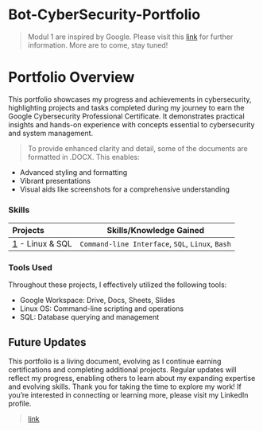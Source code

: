 # Bot-CyberSecurity-Portfolio

> Modul 1 are inspired by Google. Please visit this [link](https://coursera.org/share/9b59d0463d00a9f3b68b78a09a1a9ceb) for further information. More are to come, stay tuned!

# Portfolio Overview

This portfolio showcases my progress and achievements in cybersecurity, highlighting projects and tasks completed during my journey to earn the Google Cybersecurity Professional Certificate. It demonstrates practical insights and hands-on experience with concepts essential to cybersecurity and system management.
> To provide enhanced clarity and detail, some of the documents are formatted in .DOCX. This enables:
* Advanced styling and formatting
* Vibrant presentations
* Visual aids like screenshots for a comprehensive understanding




### Skills
| Projects | Skills/Knowledge Gained |
| :--- |:---:|
| [1](https://github.com/bot0024/Bot-CyberSecurity-Portfolio/tree/main/Linux%20%26%20SQL) - Linux & SQL | `Command-line Interface`, `SQL`, `Linux`, `Bash` |


### Tools Used
Throughout these projects, I effectively utilized the following tools:
* Google Workspace: Drive, Docs, Sheets, Slides
* Linux OS: Command-line scripting and operations
* SQL: Database querying and management


## Future Updates
This portfolio is a living document, evolving as I continue earning certifications and completing additional projects. Regular updates will reflect my progress, enabling others to learn about my expanding expertise and evolving skills.
Thank you for taking the time to explore my work! If you’re interested in connecting or learning more, please visit my LinkedIn profile.
> [link](www.linkedin.com/in/dip-nalawade)
